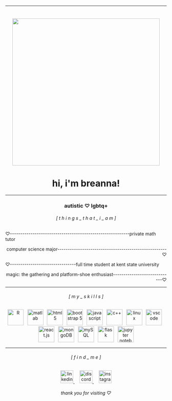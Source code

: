 ________________________________________________________________________________
<h1> </h1>
<p align="center">
<img width="460" src="https://user-images.githubusercontent.com/45157446/161337980-87a1b2e4-99ea-4fc8-ab1e-faa61357b40d.gif">
</p>

### <h1 align="center"> hi, i'm breanna! </h1>

___________________________________________________________________________________

<h3 align="center">  autistic  ♡  lgbtq+  </h3>
<h6 align="center">[  t h i n g s _ t h a t _ i _ a m  ] </h6>




<p align="left">♡----------------------------------------------------------private math tutor</p>
<p align="right">computer science major-----------------------------------------------------♡</p>
<p align="left">♡--------------------------------full time student at kent state university</p>
<p align="right"> magic: the gathering and platform-shoe enthusiast-----------------------------♡</p>

________________________________________________________________________________

<h6 align="center">[  m y _ s k i l l s  ] </h6>

<p align="center"> <img title="R" height="50" src="https://cdn.jsdelivr.net/gh/devicons/devicon@latest/icons/r/r-plain.svg"> &nbsp; <img title="matlab" height="50" src="https://upload.wikimedia.org/wikipedia/commons/2/21/Matlab_Logo.png"> &nbsp; <img title="html5" height="50" src="https://www.w3.org/html/logo/downloads/HTML5_Badge_512.png"> &nbsp; <img title="bootstrap 5" height="50" src="https://upload.wikimedia.org/wikipedia/commons/thumb/b/b2/Bootstrap_logo.svg/1200px-Bootstrap_logo.svg.png"> &nbsp; <img title="javascript" height="50" src="https://cdn.worldvectorlogo.com/logos/javascript-1.svg"> &nbsp; <img title="c++" height="50" src="https://brandslogos.com/wp-content/uploads/thumbs/c-logo-vector.svg"> &nbsp; <img title="linux" height="50" src="https://1000logos.net/wp-content/uploads/2017/03/LINUX-LOGO.png"> &nbsp; <img title="vscode" height="50" src="https://upload.wikimedia.org/wikipedia/commons/thumb/9/9a/Visual_Studio_Code_1.35_icon.svg/2048px-Visual_Studio_Code_1.35_icon.svg.png"> &nbsp; <img title="react.js" height="50" src="https://upload.wikimedia.org/wikipedia/commons/thumb/3/30/React_Logo_SVG.svg/1200px-React_Logo_SVG.svg.png"> &nbsp; <img title="mongoDB" height="50" src="https://cdn.jsdelivr.net/gh/devicons/devicon@latest/icons/mongodb/mongodb-plain-wordmark.svg"> &nbsp; <img title="mySQL" height="50" src="https://cdn.jsdelivr.net/gh/devicons/devicon@latest/icons/mysql/mysql-original.svg"> &nbsp; <img title="flask" height="50" src="https://2.bp.blogspot.com/-DVuoJmAoO_I/WqFFIPRuyVI/AAAAAAABgbM/gxqVYKxMclQlJKWkkd6K0GbMtpxA1PsygCLcBGAs/s1600/FlaskLogo.png"> &nbsp; <img title="jupyter notebook" height="50" src="https://cdn.jsdelivr.net/gh/devicons/devicon@latest/icons/jupyter/jupyter-original-wordmark.svg"></p>

________________________________________________________________________________

<h6 align="center">[  f i n d  _ m e  ] </h6>

<p align="center"> <a href="https://www.linkedin.com/in/breannalowery" target="_blank"> <img alt="linkedin" src="https://www.edigitalagency.com.au/wp-content/uploads/Linkedin-logo-png.png" height="40"> </a> &nbsp; &nbsp; <a href="https://discordapp.com/users/bee! ♡#5188" target="_blank"> <img alt="discord" src="https://assets-global.website-files.com/6257adef93867e50d84d30e2/625eb604bb8605784489d361_Discord-Logo%2BWordmark-Color%20(1).png" height="40"> </a> &nbsp; &nbsp; <a href="https://www.instagram.com/strawberry.almonds/" target="_blank"> <img alt="instagram" src="https://www.mvppub.ca/images/59-590993_follow-us-on-instagram-logo-png-clipart.png" height="40"> </a> </p>

<h6 align="center"> thank you for visiting ♡</h6>
